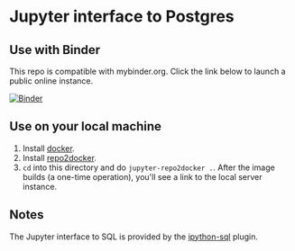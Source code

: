 # Jupyter interface to Postgres

## Use with Binder

This repo is compatible with mybinder.org. Click the link below to launch a public online instance.

[![Binder](https://mybinder.org/badge_logo.svg)](https://mybinder.org/v2/gh/baldwint/binder-postgres/postgres)

## Use on your local machine

1. Install [docker](https://store.docker.com/editions/community/docker-ce-desktop-mac).
2. Install [repo2docker](https://repo2docker.readthedocs.io/en/latest/install.html).
3. `cd` into this directory and do `jupyter-repo2docker .`. After the image builds (a one-time operation), you'll see a link to the local server instance.

## Notes

The Jupyter interface to SQL is provided by the [ipython-sql](https://github.com/catherinedevlin/ipython-sql) plugin.
